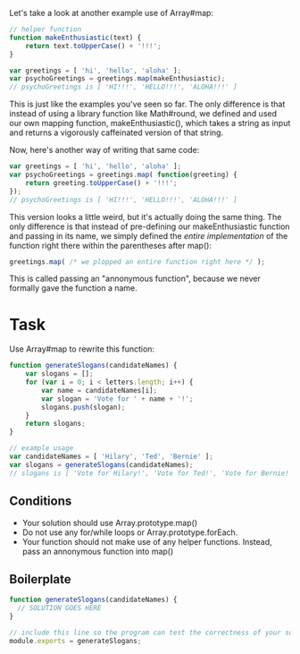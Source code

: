 Let's take a look at another example use of Array#map:
```js
// helper function
function makeEnthusiastic(text) {
	return text.toUpperCase() + '!!!';
}

var greetings = [ 'hi', 'hello', 'aloha' ];
var psychoGreetings = greetings.map(makeEnthusiastic);
// psychoGreetings is [ 'HI!!!', 'HELLO!!!', 'ALOHA!!!' ]
```
This is just like the examples you've seen so far. The only difference is that instead of using a library function like Math#round, we defined and used our own mapping function, makeEnthusiastic(), which takes a string as input and returns a vigorously caffeinated version of that string.

Now, here's another way of writing that same code:
```js
var greetings = [ 'hi', 'hello', 'aloha' ];
var psychoGreetings = greetings.map( function(greeting) {
	return greeting.toUpperCase() + '!!!';
});
// psychoGreetings is [ 'HI!!!', 'HELLO!!!', 'ALOHA!!!' ]
```
This version looks a little weird, but it's actually doing the same thing. The only difference is that instead of pre-defining our makeEnthusiastic function and passing in its name, we simply defined the *entire implementation* of the function right there within the parentheses after map(): 
```js
greetings.map( /* we plopped an entire function right here */ );
```
This is called passing an "annonymous function", because we never formally gave the function a name. 


# Task
Use Array#map to rewrite this function:

```js
function generateSlogans(candidateNames) {
	var slogans = [];
	for (var i = 0; i < letters.length; i++) {
		var name = candidateNames[i];
		var slogan = 'Vote for ' + name + '!';
		slogans.push(slogan);
	}
	return slogans;
}

// example usage
var candidateNames = [ 'Hilary', 'Ted', 'Bernie' ];
var slogans = generateSlogans(candidateNames);
// slogans is [ 'Vote for Hilary!', 'Vote for Ted!', 'Vote for Bernie!' ]
```

## Conditions

  * Your solution should use Array.prototype.map()
  * Do not use any for/while loops or Array.prototype.forEach.
  * Your function should not make use of any helper functions. Instead, pass an annonymous function into map()


## Boilerplate

```js
function generateSlogans(candidateNames) {
  // SOLUTION GOES HERE
}

// include this line so the program can test the correctness of your solution
module.exports = generateSlogans;
```